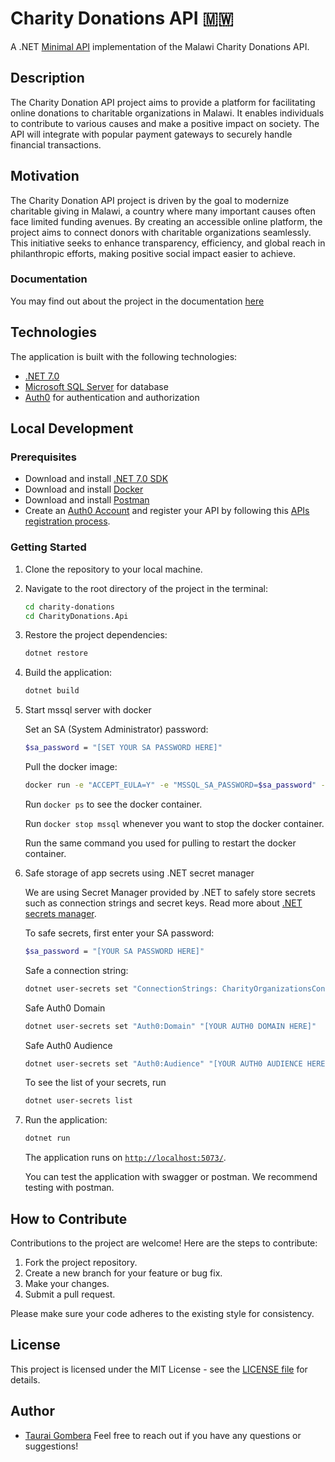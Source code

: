 # Charity Donations API 🇲🇼

A .NET [Minimal API](https://learn.microsoft.com/en-us/aspnet/core/fundamentals/minimal-apis?view=aspnetcore-7.0) implementation of the Malawi Charity Donations API.

## Description

The Charity Donation API project aims to provide a platform for facilitating online donations to charitable organizations in Malawi. It enables individuals to contribute to various causes and make a positive impact on society. The API will integrate with popular payment gateways to securely handle financial transactions.

## Motivation

The Charity Donation API project is driven by the goal to modernize charitable giving in Malawi, a country where many important causes often face limited funding avenues. By creating an accessible online platform, the project aims to connect donors with charitable organizations seamlessly. This initiative seeks to enhance transparency, efficiency, and global reach in philanthropic efforts, making positive social impact easier to achieve.

### Documentation

You may find out about the project in the documentation [here](https://github.com/tauraigombera/charity-donations/tree/main/Docs)

## Technologies

The application is built with the following technologies:

- [.NET 7.0](https://learn.microsoft.com/en-us/dotnet/core/whats-new/dotnet-7)
- [Microsoft SQL Server](https://hub.docker.com/_/microsoft-mssql-server) for database
- [Auth0](https://auth0.com/) for authentication and authorization

## Local Development

### Prerequisites

- Download and install [.NET 7.0 SDK](https://dotnet.microsoft.com/en-us/download/dotnet/7.0)
- Download and install [Docker](https://docs.docker.com/engine/install/)
- Download and install [Postman](https://www.postman.com/downloads/)
- Create an [Auth0 Account](https://auth0.com/) and register your API by following this [APIs registration process](https://auth0.com/docs/get-started/auth0-overview/set-up-apis).

### Getting Started

1. Clone the repository to your local machine.

2. Navigate to the root directory of the project in the terminal:

   ```bash
   cd charity-donations
   cd CharityDonations.Api
   ```

3. Restore the project dependencies:

   ```bash
   dotnet restore
   ```

4. Build the application:

   ```bash
   dotnet build
   ```

5. Start mssql server with docker

   Set an SA (System Administrator) password:

   ```bash
   $sa_password = "[SET YOUR SA PASSWORD HERE]"
   ```

   Pull the docker image:

   ```bash
   docker run -e "ACCEPT_EULA=Y" -e "MSSQL_SA_PASSWORD=$sa_password" -p 1433:1433 -v sqlvolume:/var/opt/mssql -d --rm --name mssql mcr.microsoft.com/mssql/server:2022-latest
   ```

   Run `docker ps` to see the docker container.

   Run `docker stop mssql` whenever you want to stop the docker container.

   Run the same command you used for pulling to restart the docker container.

6. Safe storage of app secrets using .NET secret manager

   We are using Secret Manager provided by .NET to safely store secrets such as connection strings and secret keys. Read more about [.NET secrets manager](https://learn.microsoft.com/en-us/aspnet/core/security/app-secrets?view=aspnetcore-7.0&tabs=windows).

   To safe secrets, first enter your SA password:

   ```bash
   $sa_password = "[YOUR SA PASSWORD HERE]"
   ```

   Safe a connection string:

   ```bash
   dotnet user-secrets set "ConnectionStrings: CharityOrganizationsContext" "Server=localhost; Database=CharityDonationsApi; User Id=sa; Password=$sa_password;TrustServerCertificate=True"
   ```

   Safe Auth0 Domain

   ```bash
   dotnet user-secrets set "Auth0:Domain" "[YOUR AUTH0 DOMAIN HERE]"
   ```

   Safe Auth0 Audience

   ```bash
   dotnet user-secrets set "Auth0:Audience" "[YOUR AUTH0 AUDIENCE HERE]"
   ```

   To see the list of your secrets, run

   ```bash
   dotnet user-secrets list
   ```

7. Run the application:

   ```bash
   dotnet run
   ```

   The application runs on [`http://localhost:5073/`](http://localhost:5073/).

   You can test the application with swagger or postman. We recommend testing with postman.

## How to Contribute

Contributions to the project are welcome! Here are the steps to contribute:

1. Fork the project repository.
2. Create a new branch for your feature or bug fix.
3. Make your changes.
4. Submit a pull request.

Please make sure your code adheres to the existing style for consistency.

## License

This project is licensed under the MIT License - see the [LICENSE file](https://opensource.org/license/mit/) for details.

## Author

- [Taurai Gombera](https://github.com/tauraigombera)
  Feel free to reach out if you have any questions or suggestions!
